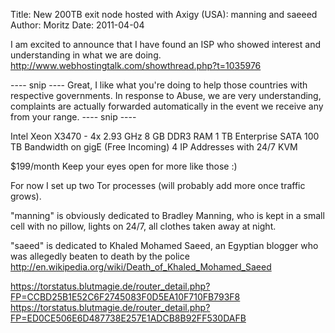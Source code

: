 Title:  New 200TB exit node hosted with Axigy (USA): manning and saeeed
Author: Moritz 
Date: 2011-04-04


I am excited to announce that I have found an ISP who showed interest
and understanding in what we are doing.
<http://www.webhostingtalk.com/showthread.php?t=1035976>

---- snip ----
Great, I like what you're doing to help those countries with respective
governments. In response to Abuse, we are very understanding, complaints
are actually forwarded automatically in the event we receive any from
your range.
---- snip ----

Intel Xeon X3470 - 4x 2.93 GHz
8 GB DDR3 RAM
1 TB Enterprise SATA
100 TB Bandwidth on gigE (Free Incoming)
4 IP Addresses with 24/7 KVM

$199/month
Keep your eyes open for more like those :)

For now I set up two Tor processes (will probably add more once traffic
grows).

"manning" is obviously dedicated to Bradley Manning, who is kept in a
small cell with no pillow, lights on 24/7, all clothes taken away at night.

"saeed" is dedicated to Khaled Mohamed Saeed, an Egyptian blogger who
was allegedly beaten to death by the police
<http://en.wikipedia.org/wiki/Death_of_Khaled_Mohamed_Saeed>

<https://torstatus.blutmagie.de/router_detail.php?FP=CCBD25B1E52C6F2745083F0D5EA10F710FB793F8>
<https://torstatus.blutmagie.de/router_detail.php?FP=ED0CE506E6D487738E257E1ADCB8B92FF530DAFB>
